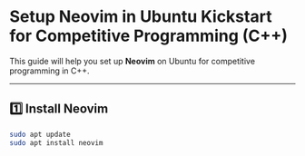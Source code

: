 # Setup Neovim in Ubuntu Kickstart for Competitive Programming (C++)

This guide will help you set up **Neovim** on Ubuntu for competitive programming in C++.

---
## 1️⃣ Install Neovim
```bash
sudo apt update
sudo apt install neovim
```
